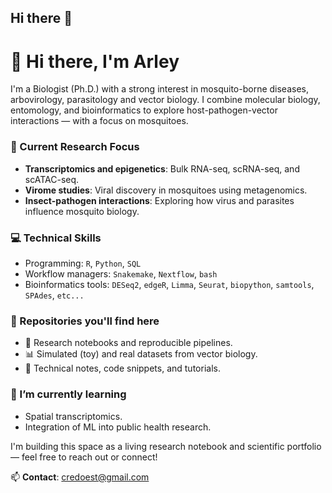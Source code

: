 ## Hi there 👋

<!--
**arleycalle/arleycalle** is a ✨ _special_ ✨ repository because its `README.md` (this file) appears on your GitHub profile.

Here are some ideas to get you started:

- 🔭 I’m currently working on ...
- 🌱 I’m currently learning ...
- 👯 I’m looking to collaborate on ...
- 🤔 I’m looking for help with ...
- 💬 Ask me about ...
- 📫 How to reach me: ...
- 😄 Pronouns: ...
- ⚡ Fun fact: ...
-->

# 👋 Hi there, I'm Arley

I'm a Biologist (Ph.D.) with a strong interest in mosquito-borne diseases, arbovirology, parasitology and vector biology. I combine molecular biology, entomology, and bioinformatics to explore host-pathogen-vector interactions — with a focus on mosquitoes.

### 🔬 Current Research Focus
- **Transcriptomics and epigenetics**: Bulk RNA-seq, scRNA-seq, and scATAC-seq.
- **Virome studies**: Viral discovery in mosquitoes using metagenomics.
- **Insect-pathogen interactions**: Exploring how virus and parasites influence mosquito biology.

### 💻 Technical Skills
- Programming: `R`, `Python`, `SQL`
- Workflow managers: `Snakemake`, `Nextflow`, `bash`
- Bioinformatics tools: `DESeq2`, `edgeR`, `Limma`, `Seurat`, `biopython`, `samtools`, `SPAdes`, `etc...`

### 📁 Repositories you'll find here
- 🧪 Research notebooks and reproducible pipelines.
- 📊 Simulated (toy) and real datasets from vector biology.
- 📝 Technical notes, code snippets, and tutorials.

### 🌱 I’m currently learning 
- Spatial transcriptomics.
- Integration of ML into public health research.

I'm building this space as a living research notebook and scientific portfolio — feel free to reach out or connect!

📫 **Contact**: credoest@gmail.com  


